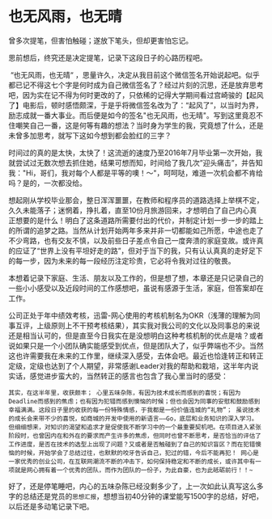 # 也无风雨，也无晴

曾多次提笔，但害怕触碰；遂放下笔头，但却更害怕忘记。

思前想后，终究还是决定提笔，记录下这段日子的心路历程吧。

​		“也无风雨，也无晴“ ，思量许久，决定从我目前这个微信签名开始说起吧。似乎都已记不得这七个字是何时成为自己微信签名了？经过片刻的沉思，还是放弃思考吧，因为实在记不得为何时更改的了，只依稀的记得大学期间看过宫崎骏的【起风了】电影后，顿时感悟颇深，于是乎将微信签名改为了：“起风了”，以当时为界，励志成就一番大事业。而后便是如今的签名"也无风雨，也无晴"。写到这里竟忍不住嘲笑自己一番，这是何等有趣的想法？当时身为学生的我，究竟想了什么，还是未曾多加思考，就写下这如今想到都会脸红的三字？

​		时间过的真的是太快，太快了！这流逝的速度乃至2016年7月毕业第一次开始，我就尝试过无数次想去抓住她，结果可想而知，时间给了我几次”迎头痛击”，并告知我："Hi，哥们，我对每个人都是平等的噢！～"，呵呵哒，难道一次机会都不肯给吗？是的，一次都没给。

​		想起刚从学校毕业那会，整日浑浑噩噩，在教师和程序员的道路选择上举棋不定，久久未能落子；迷惘着，挣扎着，直至10份月旅游回来，才想明白了自己内心真正想要的是什么！明白了这条道路所需要付出的代价，并制定计划一步一步的踏上的所谓的追梦之路。当然从计划开始两年多来并非一切都能如己所愿，中途也走了不少弯路，也有交友不慎，以及前些日子差点令自己一度奔溃的家庭变故。或许真的应证了“世界上没有平坦好走的路”，但对于当下的我，只有认认真真的走好足下的每一步，因为未来的每一段经历注定珍贵，它必将令我对过往的敬畏。

​		本想着记录下家庭、生活、朋友以及工作的，但是想了想，本章还是只记录自己的一些小小感受以及近段时间的工作感想吧，虽说有感源于生活，家庭，但答案却在工作。

​		公司正处于年中绩效考核，迅雷-网心使用的考核机制名为OKR（浅薄的理解为同事互评，上级原则上不干预考核结果），其实我对我公司的文化以及同事总的来说还是相当认可的，但是直至今日我实在是没想明白这种考核机制的优点是啥？或者说如果只是一个小团队确实能感受到优点，但是团队大了，似乎弊端也不少。当然这也许需要我在未来的工作里，继续深入感受，去体会吧。最近也恰逢转正和转正定级，定级也达到了个人期望，非常感谢Leader对我的帮助和栽培，这半年内说实话，感觉进步蛮大的，当然转正的感言也包含了我心里当时的感受：

`其实，在这半年里，收获颇丰；
    心里五味杂陈，有因为技术成长而感到的喜悦；有因为Deadline而感到的焦虑；也有因为犯错而感到懊恼的时候；但也会因为同事的安慰和鼓励感到幸福满满。这段日子里的收获的每一份特殊情感，于我都是一份价值连城的“礼物”；
    虽说技术的成长会来带不少的喜悦，如商城的开发中使用的新语言——Go，底层和业务知识的深入学习。但细细想来，对知识的渴望和追求才是促使我不断学习中的一个最重要契机吧。在项目进入紧张阶段时，也曾因内在和外在的要求而产生许多的焦虑，但同时也曾不断思考，是否恰当的评估了工作进度，是否在技术的选型上出现了问题？又或者是否触碰到了自己的知识盲区？而在犯错懊恼的时候，开始学会了总结过往，也默默的咬牙告诉自己，犯过的错，今后不能再犯！
    网心是一家优秀的创业公司，在互联网潮流不断的冲击下，如何保持稳定和不断的成长，或许其中有一项就是网心拥有着一个优秀的团队，而作为团队的一份子，为此自豪，也为此砥砺前行！！~`

​		好了，还是停笔睡吧，内心的五味杂陈已经没剩多少了，上一次如此认真写这么多字的总结还是党员的`思想汇报`，想想当初40分钟的课堂能写1500字的总结，好吧，以后还是多动笔记录下吧。
